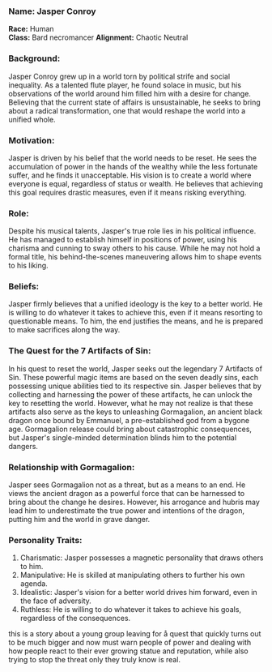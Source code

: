 ### Name: Jasper Conroy
**Race:** Human  
**Class:** Bard necromancer
**Alignment:** Chaotic Neutral
### Background:
Jasper Conroy grew up in a world torn by political strife and social inequality. As a talented flute player, he found solace in music, but his observations of the world around him filled him with a desire for change. Believing that the current state of affairs is unsustainable, he seeks to bring about a radical transformation, one that would reshape the world into a unified whole.
### Motivation:
Jasper is driven by his belief that the world needs to be reset. He sees the accumulation of power in the hands of the wealthy while the less fortunate suffer, and he finds it unacceptable. His vision is to create a world where everyone is equal, regardless of status or wealth. He believes that achieving this goal requires drastic measures, even if it means risking everything.
### Role:
Despite his musical talents, Jasper's true role lies in his political influence. He has managed to establish himself in positions of power, using his charisma and cunning to sway others to his cause. While he may not hold a formal title, his behind-the-scenes maneuvering allows him to shape events to his liking.
### Beliefs:
Jasper firmly believes that a unified ideology is the key to a better world. He is willing to do whatever it takes to achieve this, even if it means resorting to questionable means. To him, the end justifies the means, and he is prepared to make sacrifices along the way.
### The Quest for the 7 Artifacts of Sin:
In his quest to reset the world, Jasper seeks out the legendary 7 Artifacts of Sin. These powerful magic items are based on the seven deadly sins, each possessing unique abilities tied to its respective sin. Jasper believes that by collecting and harnessing the power of these artifacts, he can unlock the key to resetting the world. However, what he may not realize is that these artifacts also serve as the keys to unleashing Gormagalion, an ancient black dragon once bound by Emmanuel, a pre-established god from a bygone age. Gormagalion release could bring about catastrophic consequences, but Jasper's single-minded determination blinds him to the potential dangers.
### Relationship with Gormagalion:
Jasper sees Gormagalion not as a threat, but as a means to an end. He views the ancient dragon as a powerful force that can be harnessed to bring about the change he desires. However, his arrogance and hubris may lead him to underestimate the true power and intentions of the dragon, putting him and the world in grave danger.
### Personality Traits:
1. Charismatic: Jasper possesses a magnetic personality that draws others to him.
2. Manipulative: He is skilled at manipulating others to further his own agenda.
3. Idealistic: Jasper's vision for a better world drives him forward, even in the face of adversity.
4. Ruthless: He is willing to do whatever it takes to achieve his goals, regardless of the consequences.

this is a story about a young group leaving for å quest that quickly turns out to be much bigger and now must warn people of power and dealing with how people react to their ever growing statue and reputation, while also trying to stop the threat only they truly know is real.
